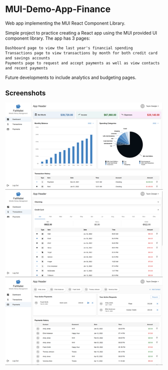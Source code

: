 # MUI-Demo-App-Finance

Web app implementing the MUI React Component Library.

Simple project to practice creating a React app using the MUI provided UI component library. The app has 3 pages:

    Dashboard page to view the last year's financial spending
    Transactions page to view transactions by month for both credit card and savings accounts
    Payments page to request and accept payments as well as view contacts and recent payments

Future developments to include analytics and budgeting pages.

## Screenshots

![Dashboard_Page](https://github.com/taylorzweigle/MUI-Demo-App-Finance/blob/master/img/Dashboard_Page.PNG)
![Transactions_Page](https://github.com/taylorzweigle/MUI-Demo-App-Finance/blob/master/img/Transactions_Page.PNG)
![Payments_Page](https://github.com/taylorzweigle/MUI-Demo-App-Finance/blob/master/img/Payments_Page.PNG)
